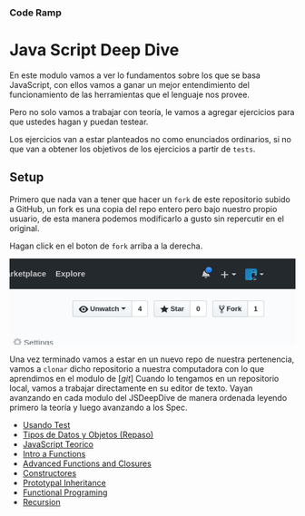 ### Code Ramp 

# Java Script Deep Dive

En este modulo vamos a ver lo fundamentos sobre los que se basa JavaScript, con ellos vamos a ganar un mejor entendimiento del funcionamiento de las herramientas que el lenguaje nos provee.

Pero no solo vamos a trabajar con teoría, le vamos a agregar ejercicios para que ustedes hagan y puedan testear.

Los ejercicios van a estar planteados no como enunciados ordinarios, si no que van a obtener los objetivos de los ejercicios a partir de `tests`.

## Setup

Primero que nada van a tener que hacer un `fork` de este repositorio subido a GitHub, un fork es una copia del repo entero pero bajo nuestro propio usuario, de esta manera podemos modificarlo a gusto sin repercutir en el original.

Hagan click en el boton de `fork` arriba a la derecha.

![Fork button](./img/fork.png)

Una vez terminado vamos a estar en un nuevo repo de nuestra pertenencia, vamos a `clonar` dicho repositorio a nuestra computadora con lo que aprendimos en el modulo de [_git_]
Cuando lo tengamos en un repositorio local, vamos a trabajar directamente en su editor de texto. Vayan avanzando en cada modulo del JSDeepDive de manera ordenada leyendo primero la teoría y luego avanzando a los Spec.

* [Usando Test](./00-ProbandoTests/)
* [Tipos de Datos y Objetos (Repaso)](./01-Objetos/)
* [JavaScript Teorico](./02-JsTeorico/)
* [Intro a Functions](./03-Funciones1/)
* [Advanced Functions and Closures](./04-Funciones2)
* [Constructores](./05-Constructores)
* [Prototypal Inheritance](./06-Prototype)
* [Functional Programing](./07-ParadigmaFunctional)
* [Recursion](./08-Recursion)
